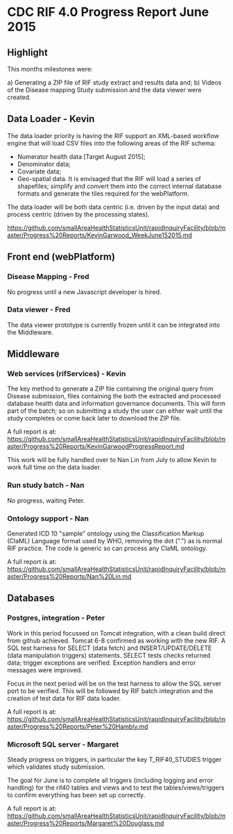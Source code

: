 # CDC RIF 4.0 Progress Report June 2015

## Highlight

This months milestones were:

a) Generating a ZIP file of RIF study extract and results data and;
b) Videos of the Disease mapping Study submission and the data viewer were created.

## Data Loader - Kevin

The data loader priority is having the RIF support an XML-based workflow engine that will load CSV files into the following areas 
of the RIF schema:

* Numerator health data [Target August 2015];
* Denominator data;
* Covariate data;
* Geo-spatial data. It is envisaged that the RIF will load a series of shapefiles; simplify and convert 
  them into the correct internal database formats and generate the tiles required for the webPlatform.

The data loader will be both data centric (i.e. driven by the input data) and process centric (driven by 
the processing states). 
  
https://github.com/smallAreaHealthStatisticsUnit/rapidInquiryFacility/blob/master/Progress%20Reports/KevinGarwood_WeekJune152015.md
  
## Front end (webPlatform)

### Disease Mapping - Fred

No progress until a new Javascript developer is hired.

### Data viewer - Fred

The data viewer prototype is currently frozen until it can be integrated into the Middleware.

## Middleware

### Web services (rifServices) - Kevin

The key method to generate a ZIP file containing the original query from Disease submission, files containing the both the 
extracted and processed database health data and information governance documents. This will form part of the batch; so on submitting a 
study the user can either wait until the study completes or come back later to download the ZIP file.

A full report is at: https://github.com/smallAreaHealthStatisticsUnit/rapidInquiryFacility/blob/master/Progress%20Reports/KevinGarwoodProgressReport.md

This work will be fully handled over to Nan Lin from July to allow Kevin to work full time on the data loader. 

### Run study batch - Nan

No progress, waiting Peter.

### Ontology support - Nan

Generated ICD 10 "sample" ontology using the Classification Markup (ClaML) Language format used by WHO, removing the dot (".") as is normal 
RIF practice. The code is generic so can process any ClaML ontology.

A full report is at:  https://github.com/smallAreaHealthStatisticsUnit/rapidInquiryFacility/blob/master/Progress%20Reports/Nan%20Lin.md

## Databases

### Postgres, integration - Peter

Work in this period focussed on Tomcat integration, with a clean build direct from github achieved. Tomcat 6-8 confirmed 
as working with the new RIF. A SQL test harness for SELECT (data fetch) and INSERT/UPDATE/DELETE (data manipulation triggers) statements. 
SELECT tests checks returned data; trigger exceptions are verified. Exception handlers and error messages were improved.

Focus in the next period will be on the test harness to allow the SQL server port to be verified. This will be followed 
by RIF batch integration and the creation of test data for RIF data loader.

A full report is at: https://github.com/smallAreaHealthStatisticsUnit/rapidInquiryFacility/blob/master/Progress%20Reports/Peter%20Hambly.md

### Microsoft SQL server - Margaret

Steady progress on triggers, in particular the key T_RIF40_STUDIES trigger which validates study submission.

The goal for June is to complete all triggers (including logging and error handling) for the rif40 tables and
views and to test the tables/views/triggers to confirm everything has been set up correctly.

A full report is at: https://github.com/smallAreaHealthStatisticsUnit/rapidInquiryFacility/blob/master/Progress%20Reports/Margaret%20Douglass.md



 

 
